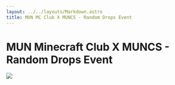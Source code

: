 ```yaml
---
layout: ../../layouts/Markdown.astro
title: MUN MC Club X MUNCS - Random Drops Event
---
```


# MUN Minecraft Club X MUNCS - Random Drops Event

<img src="https://www.cs.mun.ca/~csclub/assets/posters/2022/random-drops-nov-2022/random-drops-nov-2022.jpg" class="mx-auto my-3 w-full max-w-[35rem] rounded-xl" />

<br />
